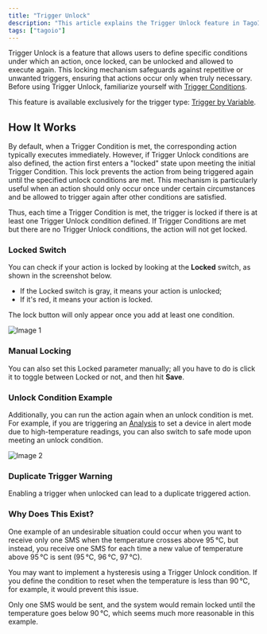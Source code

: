 ```yaml
---
title: "Trigger Unlock"
description: "This article explains the Trigger Unlock feature in TagoIO, how it prevents repeated action executions by locking triggers, and when a locked trigger is allowed to execute again. It also notes that the feature is available only for Trigger by Variable."
tags: ["tagoio"]
---
```

Trigger Unlock is a feature that allows users to define specific conditions under which an action, once locked, can be unlocked and allowed to execute again. This locking mechanism safeguards against repetitive or unwanted triggers, ensuring that actions occur only when truly necessary. Before using Trigger Unlock, familiarize yourself with [Trigger Conditions](actions/actions#trigger-conditions).

This feature is available exclusively for the trigger type: [Trigger by Variable](trigger-by-variable).

## How It Works

By default, when a Trigger Condition is met, the corresponding action typically executes immediately. However, if Trigger Unlock conditions are also defined, the action first enters a "locked" state upon meeting the initial Trigger Condition. This lock prevents the action from being triggered again until the specified unlock conditions are met. This mechanism is particularly useful when an action should only occur once under certain circumstances and be allowed to trigger again after other conditions are satisfied.

Thus, each time a Trigger Condition is met, the trigger is locked if there is at least one Trigger Unlock condition defined. If Trigger Conditions are met but there are no Trigger Unlock conditions, the action will not get locked.

### Locked Switch

You can check if your action is locked by looking at the **Locked** switch, as shown in the screenshot below.  
- If the Locked switch is gray, it means your action is unlocked;  
- If it's red, it means your action is locked.  

The lock button will only appear once you add at least one condition.

![Image 1](https://help.tago.io/galleryDocuments/edbsndc2406bf2cd3cd61aa1f461cc2d1f203548db3124e424cd8bb3a7bdfd1393f8a64142422313dab0897a94f428a9ffc80?inline=true)

### Manual Locking

You can also set this Locked parameter manually; all you have to do is click it to toggle between Locked or not, and then hit **Save**.

### Unlock Condition Example

Additionally, you can run the action again when an unlock condition is met. For example, if you are triggering an [Analysis](/tagoio/creating-analysis)​ to set a device in alert mode due to high-temperature readings, you can also switch to safe mode upon meeting an unlock condition.

![Image 2](https://help.tago.io/galleryDocuments/edbsn83f7f9c4d0ea858d2e944796341d591da55a470efb13228166766d02b73b76188e26b933d9404aba747ea3e7f323ef66?inline=true)

### Duplicate Trigger Warning

Enabling a trigger when unlocked can lead to a duplicate triggered action.

### Why Does This Exist?

One example of an undesirable situation could occur when you want to receive only one SMS when the temperature crosses above 95 °C, but instead, you receive one SMS for each time a new value of temperature above 95 °C is sent (95 °C, 96 °C, 97 °C).

You may want to implement a hysteresis using a Trigger Unlock condition. If you define the condition to reset when the temperature is less than 90 °C, for example, it would prevent this issue.

Only one SMS would be sent, and the system would remain locked until the temperature goes below 90 °C, which seems much more reasonable in this example.